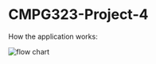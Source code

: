 # CMPG323-Project-4
How the application works:

![flow chart](https://github.com/Radebe/CMPG323-Project-4/assets/38373748/fbaacbd4-c7ce-432c-9075-9df3e00d6917)
